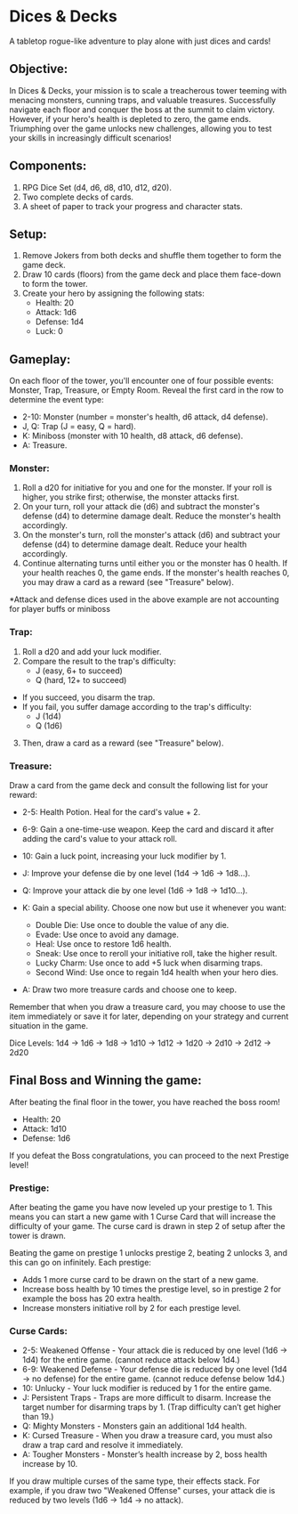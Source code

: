 # Dices & Decks

A tabletop rogue-like adventure to play alone with just dices and cards!

## Objective:

In Dices & Decks, your mission is to scale a treacherous tower teeming with menacing monsters, cunning traps, and valuable treasures. Successfully navigate each floor and conquer the boss at the summit to claim victory. However, if your hero's health is depleted to zero, the game ends. Triumphing over the game unlocks new challenges, allowing you to test your skills in increasingly difficult scenarios!

## Components:

1. RPG Dice Set (d4, d6, d8, d10, d12, d20).
2. Two complete decks of cards.
3. A sheet of paper to track your progress and character stats.

## Setup:

1. Remove Jokers from both decks and shuffle them together to form the game deck.
2. Draw 10 cards (floors) from the game deck and place them face-down to form the tower.
3. Create your hero by assigning the following stats:
    * Health: 20
    * Attack: 1d6
    * Defense: 1d4
    * Luck: 0

## Gameplay:

On each floor of the tower, you'll encounter one of four possible events: Monster, Trap, Treasure, or Empty Room. Reveal the first card in the row to determine the event type:

* 2-10: Monster (number = monster's health, d6 attack, d4 defense).
* J, Q: Trap (J = easy, Q = hard).
* K: Miniboss (monster with 10 health, d8 attack, d6 defense).
* A: Treasure.

### Monster:

1. Roll a d20 for initiative for you and one for the monster. If your roll is higher, you strike first; otherwise, the monster attacks first.
2. On your turn, roll your attack die (d6) and subtract the monster's defense (d4) to determine damage dealt. Reduce the monster's health accordingly.
3. On the monster's turn, roll the monster's attack (d6) and subtract your defense (d4) to determine damage dealt. Reduce your health accordingly.
4. Continue alternating turns until either you or the monster has 0 health. If your health reaches 0, the game ends. If the monster's health reaches 0, you may draw a card as a reward (see "Treasure" below).

*Attack and defense dices used in the above example are not accounting for player buffs or miniboss

### Trap:

1. Roll a d20 and add your luck modifier.
2. Compare the result to the trap's difficulty:
    - J (easy, 6+ to succeed)
    - Q (hard, 12+ to succeed)
- If you succeed, you disarm the trap.
- If you fail, you suffer damage according to the trap's difficulty:
    - J (1d4)
    - Q (1d6)
3. Then, draw a card as a reward (see "Treasure" below).

### Treasure:

Draw a card from the game deck and consult the following list for your reward:

* 2-5: Health Potion. Heal for the card's value + 2.
* 6-9: Gain a one-time-use weapon. Keep the card and discard it after adding the card's value to your attack roll.
* 10: Gain a luck point, increasing your luck modifier by 1.
* J: Improve your defense die by one level (1d4 -> 1d6 -> 1d8…).
* Q: Improve your attack die by one level (1d6 -> 1d8 -> 1d10…).
* K: Gain a special ability. Choose one now but use it whenever you want:
    * Double Die: Use once to double the value of any die.
    * Evade: Use once to avoid any damage.
    * Heal: Use once to restore 1d6 health.
    * Sneak: Use once to reroll your initiative roll, take the higher result.
    * Lucky Charm: Use once to add +5 luck when disarming traps.
    * Second Wind: Use once to regain 1d4 health when your hero dies.

* A: Draw two more treasure cards and choose one to keep.

Remember that when you draw a treasure card, you may choose to use the item immediately or save it for later, depending on your strategy and current situation in the game.

Dice Levels: 1d4 -> 1d6 -> 1d8 -> 1d10 -> 1d12 -> 1d20 -> 2d10 -> 2d12 -> 2d20

## Final Boss and Winning the game:

After beating the final floor in the tower, you have reached the boss room!

* Health: 20
* Attack: 1d10
* Defense: 1d6

If you defeat the Boss congratulations, you can proceed to the next Prestige level!

### Prestige:

After beating the game you have now leveled up your prestige to 1. This means you can start a new game with 1 Curse Card that will increase the difficulty of your game. The curse card is drawn in step 2 of setup after the tower is drawn.

Beating the game on prestige 1 unlocks prestige 2, beating 2 unlocks 3, and this can go on infinitely. Each prestige: 

- Adds 1 more curse card to be drawn on the start of a new game.
- Increase boss health by 10 times the prestige level, so in prestige 2 for example the boss has 20 extra health.
- Increase monsters initiative roll by 2 for each prestige level.

### Curse Cards:

* 2-5: Weakened Offense - Your attack die is reduced by one level (1d6 -> 1d4) for the entire game. (cannot reduce attack below 1d4.)
* 6-9: Weakened Defense - Your defense die is reduced by one level (1d4 -> no defense) for the entire game. (cannot reduce defense below 1d4.)
* 10: Unlucky - Your luck modifier is reduced by 1 for the entire game.
* J: Persistent Traps - Traps are more difficult to disarm. Increase the target number for disarming traps by 1. (Trap difficulty can’t get higher than 19.)
* Q: Mighty Monsters - Monsters gain an additional 1d4 health.
* K: Cursed Treasure - When you draw a treasure card, you must also draw a trap card and resolve it immediately.
* A: Tougher Monsters - Monster’s health increase by 2, boss health increase by 10.

If you draw multiple curses of the same type, their effects stack. For example, if you draw two "Weakened Offense" curses, your attack die is reduced by two levels (1d6 -> 1d4 -> no attack).
